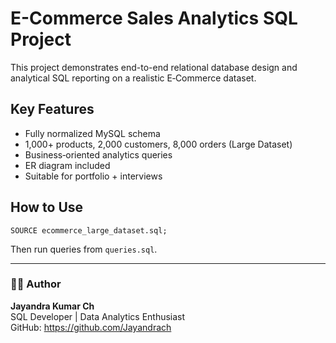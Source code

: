 
# E-Commerce Sales Analytics SQL Project

This project demonstrates end-to-end relational database design and analytical SQL reporting on a realistic E‑Commerce dataset.

## Key Features
- Fully normalized MySQL schema
- 1,000+ products, 2,000 customers, 8,000 orders (Large Dataset)
- Business‑oriented analytics queries
- ER diagram included
- Suitable for portfolio + interviews

## How to Use
```
SOURCE ecommerce_large_dataset.sql;
```
Then run queries from `queries.sql`.

---

### 👨‍💻 Author  
**Jayandra Kumar Ch**  
SQL Developer | Data Analytics Enthusiast  
GitHub: https://github.com/Jayandrach  

